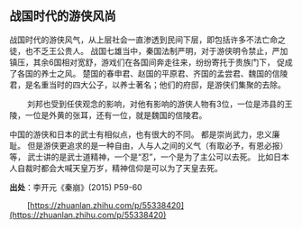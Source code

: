## 战国时代的游侠风尚

战国时代的游侠风气，从上层社会一直渗透到民间下层，即包括许多不法亡命之徒，也不乏王公贵人。
战国七雄当中，秦国法制严明，对于游侠明令禁止，严加镇压，其余6国相对宽舒，游戏们在各国间奔走往来，纷纷寄托于贵族门下，
促成了各国的养士之风。 楚国的春申君、赵国的平原君、齐国的孟尝君、魏国的信陵君，是名重当时的四大公子，以养士著名；他们的府邸，是游侠们集聚的去除。

        刘邦也受到任侠观念的影响，对他有影响的游侠人物有3位，一位是沛县的王陵，一位是外黄的张耳，还有一位，就是魏国的信陵君。

中国的游侠和日本的武士有相似点，也有很大的不同。 都是崇尚武力，忠义廉耻。 但是游侠更追求的是一种自由，人与人之间的义气（有取必予，有恩必报）等，
武士讲的是武士道精神，一个是“忍”，一个是为了主公可以去死。 比如日本人自裁时都会大喊天皇万岁，精神信仰是可以为了天皇去死。

**出处**：李开元《秦崩》(2015) P59-60

        [https://zhuanlan.zhihu.com/p/55338420](https://zhuanlan.zhihu.com/p/55338420)


